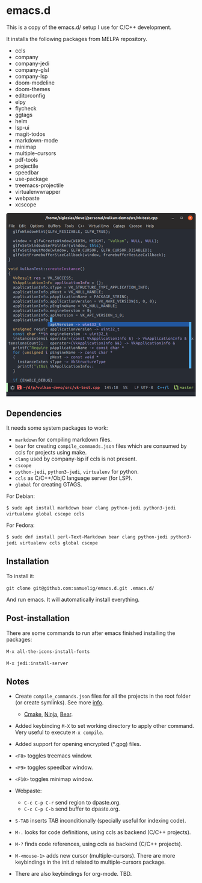 # emacs.d

This is a copy of the emacs.d/ setup I use for C/C++ development.

It installs the following packages from MELPA repository.

* ccls
* company
* company-jedi
* company-glsl
* company-lsp
* doom-modeline
* doom-themes
* editorconfig
* elpy
* flycheck
* ggtags
* helm
* lsp-ui
* magit-todos
* markdown-mode
* minimap
* multiple-cursors
* pdf-tools
* projectile
* speedbar
* use-package
* treemacs-projectile
* virtualenvwrapper
* webpaste
* xcscope

![Emacs screenshot](https://raw.githubusercontent.com/samuelig/emacs.d/master/emacs-screenshot.png)

## Dependencies

It needs some system packages to work:

* ```markdown``` for compiling markdown files.
* ```bear``` for creating ```compile_commands.json``` files which are consumed by ccls for projects using make.
* ```clang``` used by company-lsp if ccls is not present.
* ```cscope```
* ```python-jedi```, ```python3-jedi```, ```virtualenv``` for python.
* ```ccls``` as C/C++/ObjC language server (for LSP).
* ```global``` for creating GTAGS.

For Debian:

```
$ sudo apt install markdown bear clang python-jedi python3-jedi virtualenv global cscope ccls
```

For Fedora:

```
$ sudo dnf install perl-Text-Markdown bear clang python-jedi python3-jedi virtualenv ccls global cscope
```

## Installation

To install it:

```git clone git@github.com:samuelig/emacs.d.git .emacs.d/```

And run emacs. It will automatically install everything.

## Post-installation

There are some commands to run after emacs finished installing the packages:

```M-x all-the-icons-install-fonts```

```M-x jedi:install-server```

## Notes

* Create ```compile_commands.json``` files for all the projects in the root folder (or create symlinks). See more [info](https://sarcasm.github.io/notes/dev/compilation-database.html).
   * [Cmake](https://sarcasm.github.io/notes/dev/compilation-database.html#cmake), [Ninja](https://sarcasm.github.io/notes/dev/compilation-database.html#ninja), [Bear](https://sarcasm.github.io/notes/dev/compilation-database.html#bear-and-intercept-build).

* Added keybinding ```M-X``` to set working directory to apply other command. Very useful to execute ```M-x compile```.
* Added support for opening encrypted (*.gpg) files.
* ```<F8>``` toggles treemacs window.
* ```<F9>``` toggles speedbar window.
* ```<F10>``` toggles minimap window.
* Webpaste:
  * ```C-c C-p C-r``` send region to dpaste.org.
  * ```C-c C-p C-b``` send buffer to dpaste.org.
* ```S-TAB``` inserts TAB inconditionally (specially useful for indexing code).
* ```M-.``` looks for code definitions, using ccls as backend (C/C++ projects).
* ```M-?``` finds code references, using ccls as backend (C/C++ projects).
* ```M-<mouse-1>``` adds new cursor (multiple-cursors). There are more keybindings in the init.d related to multiple-cursors package.
* There are also keybindings for org-mode. TBD.
